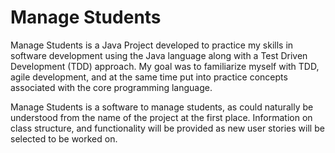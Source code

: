 # Manage Students

Manage Students is a Java Project developed to practice my skills in software development using the Java language along with a Test Driven Development (TDD) approach. My goal was to familiarize myself with TDD, agile development, and at the same time put into practice concepts associated with the core programming language.

Manage Students is a software to manage students, as could naturally be understood from the name of the project at the first place. Information on class structure, and functionality will be provided as new user stories will be selected to be worked on.
